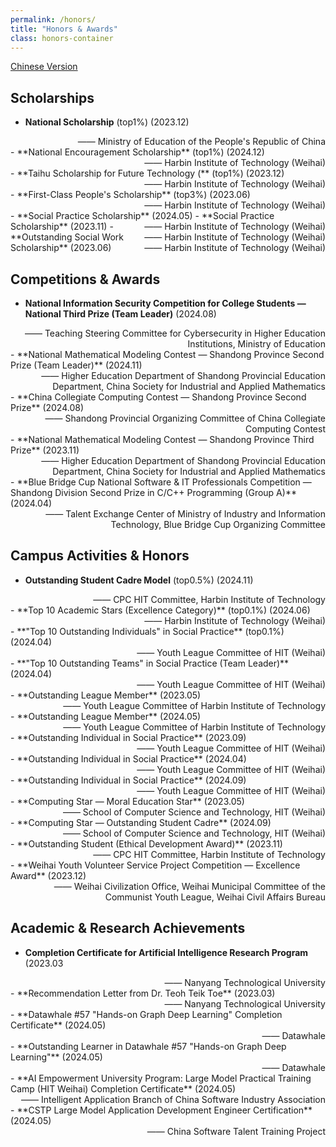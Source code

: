 ```yaml
---
permalink: /honors/
title: "Honors & Awards"
class: honors-container
---
```


[Chinese Version](/zjs.github.io/honors_zh/)  


## Scholarships
- **National Scholarship** (top1%) (2023.12)
<div style="text-align:right;">—— Ministry of Education of the People's Republic of China</div>
- **National Encouragement Scholarship** (top1%) (2024.12)
<div style="text-align:right;">—— Harbin Institute of Technology (Weihai)</div>
- **Taihu Scholarship for Future Technology (** (top1%) (2023.12)
<div style="text-align:right;">—— Harbin Institute of Technology (Weihai)</div>
- **First-Class People's Scholarship** (top3%) (2023.06)
<div style="text-align:right;">—— Harbin Institute of Technology (Weihai)</div>
- **Social Practice Scholarship** (2024.05)<span style="float:right;">—— Harbin Institute of Technology (Weihai)</span>  
- **Social Practice Scholarship** (2023.11)<span style="float:right;">—— Harbin Institute of Technology (Weihai)</span>  
- **Outstanding Social Work Scholarship** (2023.06)<span style="float:right;">—— Harbin Institute of Technology (Weihai)</span>  

## Competitions & Awards  
- **National Information Security Competition for College Students — National Third Prize (Team Leader)** (2024.08)  
<div style="text-align:right;">—— Teaching Steering Committee for Cybersecurity in Higher Education Institutions, Ministry of Education</div>  
- **National Mathematical Modeling Contest — Shandong Province Second Prize (Team Leader)** (2024.11)  
<div style="text-align:right;">—— Higher Education Department of Shandong Provincial Education Department, China Society for Industrial and Applied Mathematics</div>  
- **China Collegiate Computing Contest — Shandong Province Second Prize** (2024.08)  
<div style="text-align:right;">—— Shandong Provincial Organizing Committee of China Collegiate Computing Contest</div>  
- **National Mathematical Modeling Contest — Shandong Province Third Prize** (2023.11)  
<div style="text-align:right;">—— Higher Education Department of Shandong Provincial Education Department, China Society for Industrial and Applied Mathematics</div>  
- **Blue Bridge Cup National Software & IT Professionals Competition — Shandong Division Second Prize in C/C++ Programming (Group A)** (2024.04)  
<div style="text-align:right;">—— Talent Exchange Center of Ministry of Industry and Information Technology, Blue Bridge Cup Organizing Committee</div>  

## Campus Activities & Honors  
- **Outstanding Student Cadre Model** (top0.5%) (2024.11)
<div style="text-align:right;">—— CPC HIT Committee, Harbin Institute of Technology</div>  
- **Top 10 Academic Stars (Excellence Category)** (top0.1%) (2024.06)
<div style="text-align:right;">—— Harbin Institute of Technology (Weihai)</div> 
- **"Top 10 Outstanding Individuals" in Social Practice** (top0.1%) (2024.04)
<div style="text-align:right;">—— Youth League Committee of HIT (Weihai)</div>
- **"Top 10 Outstanding Teams" in Social Practice (Team Leader)** (2024.04)
<div style="text-align:right;">—— Youth League Committee of HIT (Weihai)</div>
- **Outstanding League Member** (2023.05)
<div style="text-align:right;">—— Youth League Committee of Harbin Institute of Technology</div>
- **Outstanding League Member** (2024.05)
<div style="text-align:right;">—— Youth League Committee of Harbin Institute of Technology</div>
- **Outstanding Individual in Social Practice** (2023.09)
<div style="text-align:right;">—— Youth League Committee of HIT (Weihai)</div>
- **Outstanding Individual in Social Practice** (2024.04)
<div style="text-align:right;">—— Youth League Committee of HIT (Weihai)</div>
- **Outstanding Individual in Social Practice** (2024.09)
<div style="text-align:right;">—— Youth League Committee of HIT (Weihai)</div>
- **Computing Star — Moral Education Star** (2023.05)
<div style="text-align:right;">—— School of Computer Science and Technology, HIT (Weihai)</div>
- **Computing Star — Outstanding Student Cadre** (2024.09)
<div style="text-align:right;">—— School of Computer Science and Technology, HIT (Weihai)</div>
- **Outstanding Student (Ethical Development Award)** (2023.11)
<div style="text-align:right;">—— CPC HIT Committee, Harbin Institute of Technology</div>
- **Weihai Youth Volunteer Service Project Competition — Excellence Award** (2023.12)  
<div style="text-align:right;">—— Weihai Civilization Office, Weihai Municipal Committee of the Communist Youth League, Weihai Civil Affairs Bureau</div>  

## Academic & Research Achievements  
- **Completion Certificate for Artificial Intelligence Research Program** (2023.03
<div style="text-align:right;">—— Nanyang Technological University</div>
- **Recommendation Letter from Dr. Teoh Teik Toe** (2023.03)
<div style="text-align:right;">—— Nanyang Technological University</div>
- **Datawhale #57 "Hands-on Graph Deep Learning" Completion Certificate** (2024.05)
<div style="text-align:right;">—— Datawhale</div>
- **Outstanding Learner in Datawhale #57 "Hands-on Graph Deep Learning"** (2024.05)
<div style="text-align:right;">—— Datawhale</div>
- **AI Empowerment University Program: Large Model Practical Training Camp (HIT Weihai) Completion Certificate** (2024.05)  
<div style="text-align:right;">—— Intelligent Application Branch of China Software Industry Association</div>  
- **CSTP Large Model Application Development Engineer Certification** (2024.05)  
<div style="text-align:right;">—— China Software Talent Training Project</div>  
